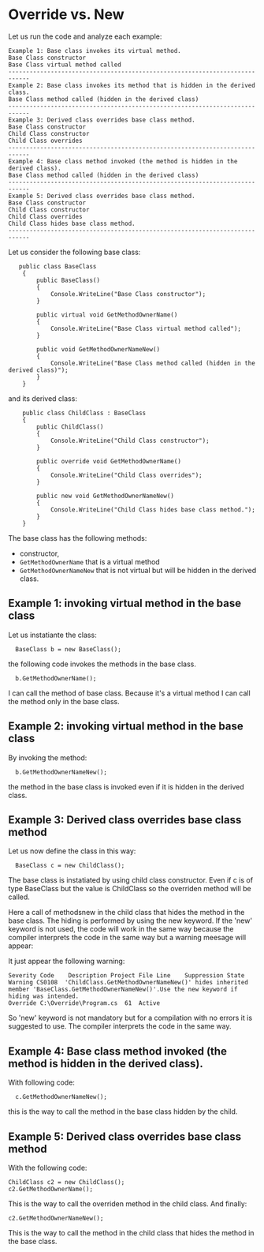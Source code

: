 # Override vs. New

Let us run the code and analyze each example:

```
Example 1: Base class invokes its virtual method.
Base Class constructor
Base Class virtual method called
----------------------------------------------------------------------------
Example 2: Base class invokes its method that is hidden in the derived class.
Base Class method called (hidden in the derived class)
----------------------------------------------------------------------------
Example 3: Derived class overrides base class method.
Base Class constructor
Child Class constructor
Child Class overrides
----------------------------------------------------------------------------
Example 4: Base class method invoked (the method is hidden in the derived class).
Base Class method called (hidden in the derived class)
----------------------------------------------------------------------------
Example 5: Derived class overrides base class method.
Base Class constructor
Child Class constructor
Child Class overrides
Child Class hides base class method.
----------------------------------------------------------------------------
```

Let us consider the following base class:

```
   public class BaseClass
    {
        public BaseClass()
        {
            Console.WriteLine("Base Class constructor");
        }

        public virtual void GetMethodOwnerName()
        {
            Console.WriteLine("Base Class virtual method called");
        }

        public void GetMethodOwnerNameNew()
        {
            Console.WriteLine("Base Class method called (hidden in the derived class)");
        }
    }
```

and its derived class:

```
    public class ChildClass : BaseClass
    {
        public ChildClass()
        {
            Console.WriteLine("Child Class constructor");
        }

        public override void GetMethodOwnerName()
        {
            Console.WriteLine("Child Class overrides");
        }

        public new void GetMethodOwnerNameNew()
        {
            Console.WriteLine("Child Class hides base class method.");
        }
    }
```


The base class has the following methods:
- constructor, 
- ```GetMethodOwnerName``` that is a virtual method
- ```GetMethodOwnerNameNew``` that is not virtual but will be hidden in the derived class.


## Example 1: invoking virtual method in the base class
Let us instatiante the class:

```
  BaseClass b = new BaseClass();
```

the following code invokes the methods in the base class.

```
  b.GetMethodOwnerName();
```
I can call the method of base class. Because it's a virtual method I can call the method only in the base class.


## Example 2: invoking virtual method in the base class
By invoking the method:
```
  b.GetMethodOwnerNameNew();
```
the method in the base class is invoked even if it is hidden in the derived class.



## Example 3: Derived class overrides base class method
Let us now define the class in this way:

```
  BaseClass c = new ChildClass();
```
The base class is instatiated by using child class constructor.
Even if c is of type BaseClass but the value is ChildClass so the overriden method will be called.

Here a call of methodsnew in the child class that hides the method in the base class.
The hiding is performed by using the new keyword.
If the 'new' keyword is not used, the code will work in the same way because
the compiler interprets the code in the same way but a warning meesage will appear:

It just appear the following warning:
```
Severity Code    Description Project File Line    Suppression State
Warning CS0108  'ChildClass.GetMethodOwnerNameNew()' hides inherited member 'BaseClass.GetMethodOwnerNameNew()'.Use the new keyword if hiding was intended.	
Override C:\Override\Program.cs  61  Active
```

So 'new' keyword is not mandatory but for a compilation with no errors it is suggested to use. The compiler interprets the code in the same way.


## Example 4: Base class method invoked (the method is hidden in the derived class).
With following code:
```            
  c.GetMethodOwnerNameNew();
```
this is the way to call the method in the base class hidden by the child.


## Example 5: Derived class overrides base class method
With the following code:
```
ChildClass c2 = new ChildClass();
c2.GetMethodOwnerName();
```
This is the way to call the overriden method in the child class.
And finally: 
```
c2.GetMethodOwnerNameNew();
```            
This is the way to call the method in the child class that hides the method in the base class.



